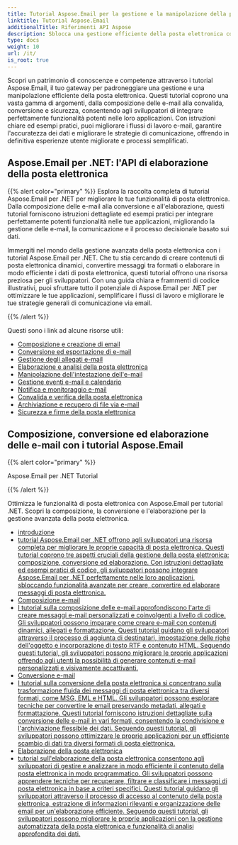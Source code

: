 ```yaml
---
title: Tutorial Aspose.Email per la gestione e la manipolazione della posta elettronica
linktitle: Tutorial Aspose.Email
additionalTitle: Riferimenti API Aspose
description: Sblocca una gestione efficiente della posta elettronica con i tutorial Aspose.Email. Dalla composizione alla sicurezza, padroneggia diversi aspetti per flussi di lavoro ed esperienze utente migliorati.
type: docs
weight: 10
url: /it/
is_root: true
---
```

Scopri un patrimonio di conoscenze e competenze attraverso i tutorial Aspose.Email, il tuo gateway per padroneggiare una gestione e una manipolazione efficiente della posta elettronica. Questi tutorial coprono una vasta gamma di argomenti, dalla composizione delle e-mail alla convalida, conversione e sicurezza, consentendo agli sviluppatori di integrare perfettamente funzionalità potenti nelle loro applicazioni. Con istruzioni chiare ed esempi pratici, puoi migliorare i flussi di lavoro e-mail, garantire l'accuratezza dei dati e migliorare le strategie di comunicazione, offrendo in definitiva esperienze utente migliorate e processi semplificati.

## Aspose.Email per .NET: l'API di elaborazione della posta elettronica
{{% alert color="primary" %}}
Esplora la raccolta completa di tutorial Aspose.Email per .NET per migliorare le tue funzionalità di posta elettronica. Dalla composizione delle e-mail alla conversione e all'elaborazione, questi tutorial forniscono istruzioni dettagliate ed esempi pratici per integrare perfettamente potenti funzionalità nelle tue applicazioni, migliorando la gestione delle e-mail, la comunicazione e il processo decisionale basato sui dati.

Immergiti nel mondo della gestione avanzata della posta elettronica con i tutorial Aspose.Email per .NET. Che tu stia cercando di creare contenuti di posta elettronica dinamici, convertire messaggi tra formati o elaborare in modo efficiente i dati di posta elettronica, questi tutorial offrono una risorsa preziosa per gli sviluppatori. Con una guida chiara e frammenti di codice illustrativi, puoi sfruttare tutto il potenziale di Aspose.Email per .NET per ottimizzare le tue applicazioni, semplificare i flussi di lavoro e migliorare le tue strategie generali di comunicazione via email.

{{% /alert %}}

Questi sono i link ad alcune risorse utili:
- [Composizione e creazione di email](./net/email-composition-and-creation/)
- [Conversione ed esportazione di e-mail](./net/email-conversion-and-export/)
- [Gestione degli allegati e-mail](./net/email-attachment-handling/)
- [Elaborazione e analisi della posta elettronica](./net/email-processing-and-analysis/)
- [Manipolazione dell'intestazione dell'e-mail](./net/email-header-manipulation/)
- [Gestione eventi e-mail e calendario](./net/email-event-and-calendar-handling/)
- [Notifica e monitoraggio e-mail](./net/email-notification-and-tracking/)
- [Convalida e verifica della posta elettronica](./net/email-validation-and-verification/)
- [Archiviazione e recupero di file via e-mail](./net/email-file-storage-and-retrieval/)
- [Sicurezza e firme della posta elettronica](./net/email-security-and-signatures/)

##  Composizione, conversione ed elaborazione delle e-mail con i tutorial Aspose.Email
{{% alert color="primary" %}}

 Aspose.Email per .NET Tutorial


{{% /alert %}}

 Ottimizza le funzionalità di posta elettronica con Aspose.Email per tutorial .NET. Scopri la composizione, la conversione e l'elaborazione per la gestione avanzata della posta elettronica.
- [introduzione](./java/sending-emails/)
- [tutorial Aspose.Email per .NET offrono agli sviluppatori una risorsa completa per migliorare le proprie capacità di posta elettronica. Questi tutorial coprono tre aspetti cruciali della gestione della posta elettronica: composizione, conversione ed elaborazione. Con istruzioni dettagliate ed esempi pratici di codice, gli sviluppatori possono integrare Aspose.Email per .NET perfettamente nelle loro applicazioni, sbloccando funzionalità avanzate per creare, convertire ed elaborare messaggi di posta elettronica.](./java/receiving-emails/)
- [Composizione e-mail](./java/configuring-smtp-servers/)
- [I tutorial sulla composizione delle e-mail approfondiscono l'arte di creare messaggi e-mail personalizzati e coinvolgenti a livello di codice. Gli sviluppatori possono imparare come creare e-mail con contenuti dinamici, allegati e formattazione. Questi tutorial guidano gli sviluppatori attraverso il processo di aggiunta di destinatari, impostazione delle righe dell'oggetto e incorporazione di testo RTF e contenuto HTML. Seguendo questi tutorial, gli sviluppatori possono migliorare le proprie applicazioni offrendo agli utenti la possibilità di generare contenuti e-mail personalizzati e visivamente accattivanti.](./java/advanced-email-attachments/)
- [Conversione e-mail](./java/securing-email-communications/)
- [I tutorial sulla conversione della posta elettronica si concentrano sulla trasformazione fluida dei messaggi di posta elettronica tra diversi formati, come MSG, EML e HTML. Gli sviluppatori possono esplorare tecniche per convertire le email preservando metadati, allegati e formattazione. Questi tutorial forniscono istruzioni dettagliate sulla conversione delle e-mail in vari formati, consentendo la condivisione e l'archiviazione flessibile dei dati. Seguendo questi tutorial, gli sviluppatori possono ottimizzare le proprie applicazioni per un efficiente scambio di dati tra diversi formati di posta elettronica.](./java/email-analytics-and-tracking/)
- [Elaborazione della posta elettronica](./java/customizing-email-headers/)
- [tutorial sull'elaborazione della posta elettronica consentono agli sviluppatori di gestire e analizzare in modo efficiente il contenuto della posta elettronica in modo programmatico. Gli sviluppatori possono apprendere tecniche per recuperare, filtrare e classificare i messaggi di posta elettronica in base a criteri specifici. Questi tutorial guidano gli sviluppatori attraverso il processo di accesso al contenuto della posta elettronica, estrazione di informazioni rilevanti e organizzazione delle email per un'elaborazione efficiente. Seguendo questi tutorial, gli sviluppatori possono migliorare le proprie applicazioni con la gestione automatizzata della posta elettronica e funzionalità di analisi approfondita dei dati.](./java/exploring-email-security/)